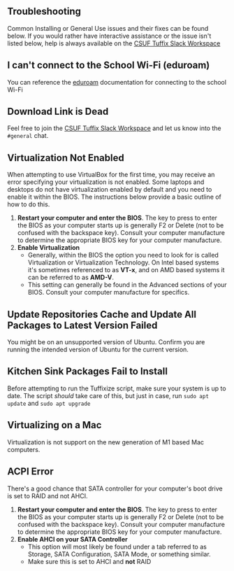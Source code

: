 ## Troubleshooting ##

Common Installing or General Use issues and their fixes can be found below. If you would rather have interactive assistance or the issue isn't listed below, help is always available on the [CSUF Tuffix Slack Workspace](README.md#community-slack-workspace)

## I can't connect to the School Wi-Fi (eduroam) ##

You can reference the [eduroam](eduroam.md) documentation for connecting to the school Wi-Fi

## Download Link is Dead ##

Feel free to join the [CSUF Tuffix Slack Workspace](README.md#community-slack-workspace) and let us know into the `#general` chat.

## Virtualization Not Enabled ##

When attempting to use VirtualBox for the first time, you may receive an error specifying your virtualization is not enabled. Some laptops and desktops do not have virtualization enabled by default and you need to enable it within the BIOS. The instructions below provide a basic outline of how to do this.

  1. **Restart your computer and enter the BIOS**. The key to press to enter the BIOS as your computer starts up is generally F2 or Delete (not to be confused with the backspace key). Consult your computer manufacture to determine the appropriate BIOS key for your computer manufacture.
  2. **Enable Virtualization**
      - Generally, within the BIOS the option you need to look for is called Virtualization or Virtualization Technology. On Intel based systems it's sometimes referenced to as **VT-x**, and on AMD based systems it can be referred to as **AMD-V**.
      - This setting can generally be found in the Advanced sections of your BIOS. Consult your computer manufacture for specifics.

## Update Repositories Cache and Update All Packages to Latest Version Failed ##

You might be on an unsupported version of Ubuntu. Confirm you are running the intended version of Ubuntu for the current version.

## Kitchen Sink Packages Fail to Install ##

Before attempting to run the Tuffixize script, make sure your system is up to date. The script *should* take care of this, but just in case, run `sudo apt update` and `sudo apt upgrade`

## Virtualizing on a Mac ##

Virtualization is not support on the new generation of M1 based Mac computers.

## ACPI Error ##

There's a good chance that SATA controller for your computer's boot drive is set to RAID and not AHCI.

  1. **Restart your computer and enter the BIOS**. The key to press to enter the BIOS as your computer starts up is generally F2 or Delete (not to be confused with the backspace key). Consult your computer manufacture to determine the appropriate BIOS key for your computer manufacture.
  2. **Enable AHCI on your SATA Controller**
      - This option will most likely be found under a tab referred to as Storage, SATA Configuration, SATA Mode, or something similar.
      - Make sure this is set to AHCI and **not** RAID